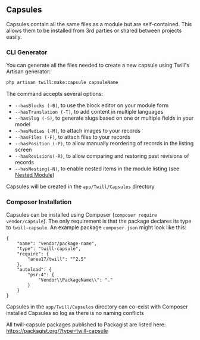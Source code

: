 ## Capsules

Capsules contain all the same files as a module but are self-contained. This allows them to be installed from 3rd parties or shared between projects easily.

### CLI Generator

You can generate all the files needed to create a new capsule using Twill's Artisan generator:

```bash
php artisan twill:make:capsule capsuleName
```

The command accepts several options:
- `--hasBlocks (-B)`, to use the block editor on your module form
- `--hasTranslation (-T)`, to add content in multiple languages
- `--hasSlug (-S)`, to generate slugs based on one or multiple fields in your model
- `--hasMedias (-M)`, to attach images to your records
- `--hasFiles (-F)`, to attach files to your records
- `--hasPosition (-P)`, to allow manually reordering of records in the listing screen
- `--hasRevisions(-R)`, to allow comparing and restoring past revisions of records
- `--hasNesting(-N)`, to enable nested items in the module listing (see [Nested Module](#nested-module))

Capsules will be created in the `app/Twill/Capsules` directory

### Composer Installation

Capsules can be installed using Composer (`composer require vendor/capsule`). The only requirement is that the package declares its type to `twill-capsule`. An example package `composer.json` might look like this:

```
{
    "name": "vendor/package-name",
    "type": "twill-capsule",
    "require": {
        "area17/twill": "^2.5"
    },
    "autoload": {
        "psr-4": {
            "Vendor\\PackageName\\": "."
        }
    }
}
```

Capsules in the `app/Twill/Capsules` directory can co-exist with Composer installed Capsules so log as there is no naming conflicts

All twill-capsule packages published to Packagist are listed here: https://packagist.org/?type=twill-capsule
